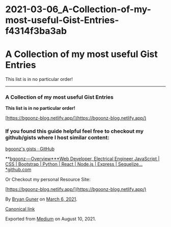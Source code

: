 # 2021-03-06_A-Collection-of-my-most-useful-Gist-Entries-f4314f3ba3ab

# A Collection of my most useful Gist Entries

This list is in no particular order!

---

### A Collection of my most useful Gist Entries

**This list is in no particular order!**

[https://bgoonz-blog.netlify.app/](https://bgoonz-blog.netlify.app/)

### If you found this guide helpful feel free to checkout my github/gists where I host similar content:

[bgoonz's gists · GitHub](https://gist.github.com/bgoonz)

**[bgoonz — Overview***Web Developer, Electrical Engineer JavaScript | CSS | Bootstrap | Python | React | Node.js | Express | Sequelize…*github.com](https://github.com/bgoonz)

Or Checkout my personal Resource Site:

[https://bgoonz-blog.netlify.app/](https://bgoonz-blog.netlify.app/)

By [Bryan Guner](https://medium.com/@bryanguner) on [March 6, 2021](https://medium.com/p/f4314f3ba3ab).

[Canonical link](https://medium.com/@bryanguner/a-collection-of-my-most-useful-gist-entries-f4314f3ba3ab)

Exported from [Medium](https://medium.com/) on August 10, 2021.
